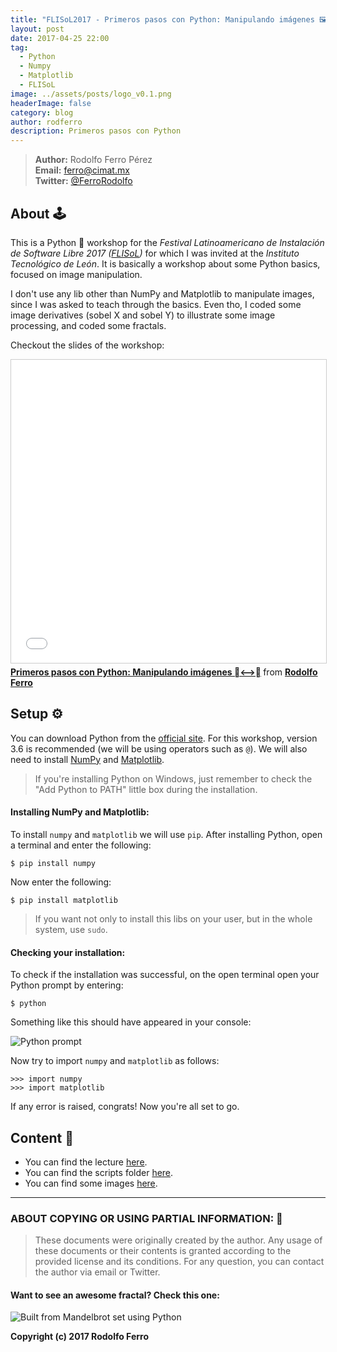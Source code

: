```yaml
---
title: "FLISoL2017 - Primeros pasos con Python: Manipulando imágenes 🖼⟷💻"
layout: post
date: 2017-04-25 22:00
tag:
  - Python
  - Numpy
  - Matplotlib
  - FLISoL
image: ../assets/posts/logo_v0.1.png
headerImage: false
category: blog
author: rodferro
description: Primeros pasos con Python
---
```


> **Author:** Rodolfo Ferro Pérez <br/>
> **Email:** [ferro@cimat.mx](mailto:ferro@cimat.mx) <br/>
> **Twitter:** [@FerroRodolfo](http://twitter.com/FerroRodolfo) <br/>

## About 🕹

This is a Python 🐍 workshop for the *Festival Latinoamericano de Instalación de Software Libre 2017 ([FLISoL](https://flisol.info/FLISOL2017/Mexico/Leon))* for which I was invited at the *Instituto Tecnológico de León*. It is basically a workshop about some Python basics, focused on image manipulation.

I don't use any lib other than NumPy and Matplotlib to manipulate images, since I was asked to teach through the basics. Even tho, I coded some image derivatives (sobel X and sobel Y) to illustrate some image processing, and coded some fractals.

Checkout the slides of the workshop:
<iframe src="//www.slideshare.net/slideshow/embed_code/key/icl0SUqiz3xsSB" width="595" height="485" frameborder="0" marginwidth="0" marginheight="0" scrolling="no" style="border:1px solid #CCC; border-width:1px; margin-bottom:5px; max-width: 100%;" allowfullscreen> </iframe> <div style="margin-bottom:5px"> <strong> <a href="//www.slideshare.net/RodolfoFerro/primeros-pasos-con-python-manipulando-imgenes" title="Primeros pasos con Python: Manipulando imágenes ⟷" target="_blank">Primeros pasos con Python: Manipulando imágenes ⟷</a> </strong> from <strong><a href="https://www.slideshare.net/RodolfoFerro" target="_blank">Rodolfo Ferro</a></strong> </div>

## Setup ⚙️

You can download Python from the [official site](https://www.python.org/downloads/). For this workshop, version 3.6 is recommended (we will be using operators such as `@`). We will also need to install [NumPy](http://numpy.org) and [Matplotlib](http://matplotlib.org).

> If you're installing Python on Windows, just remember to check the "Add Python to PATH" little box during the installation.

#### Installing NumPy and Matplotlib:

To install `numpy` and `matplotlib` we will use `pip`. After installing Python, open a terminal and enter the following:
```
$ pip install numpy
```

Now enter the following:
```
$ pip install matplotlib
```

> If you want not only to install this libs on your user, but in the whole system, use `sudo`.

#### Checking your installation:

To check if the installation was successful, on the open terminal open your Python prompt by entering:
```
$ python
```
Something like this should have appeared in your console:

![Python prompt](https://raw.githubusercontent.com/RodolfoFerro/FLISoL17/master/imgs/prompt.png)

Now try to import `numpy` and `matplotlib` as follows:
```
>>> import numpy
>>> import matplotlib
```
If any error is raised, congrats! Now you're all set to go.

## Content 👾

* You can find the lecture [here](https://github.com/RodolfoFerro/FLISoL17/tree/master/python.pdf).
* You can find the scripts folder [here](https://github.com/RodolfoFerro/FLISoL17/tree/master/scripts).
* You can find some images [here](https://github.com/RodolfoFerro/FLISoL17/tree/master/imgs).

***

### ABOUT COPYING OR USING PARTIAL INFORMATION: 🔐
> These documents were originally created by the author.
> Any usage of these documents or their contents is granted according to the provided license and its conditions.
> For any question, you can contact the author via email or Twitter.


#### Want to see an awesome fractal? Check this one:
![Built from Mandelbrot set using Python](https://github.com/RodolfoFerro/FLISoL17/blob/master/imgs/mandel.png?raw=true)

**Copyright (c) 2017 Rodolfo Ferro**

